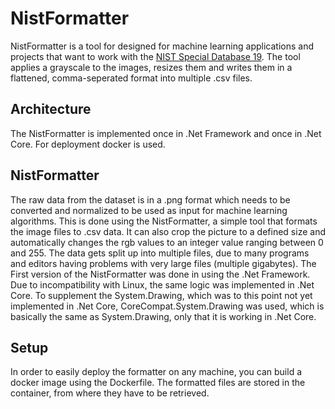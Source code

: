 # NistFormatter

NistFormatter is a tool for designed for machine learning applications and projects that want to work with the [NIST Special Database 19](https://www.nist.gov/srd/nist-special-database-19). The tool applies a grayscale to the images, resizes them and writes them in a flattened, comma-seperated format into multiple .csv files.

## Architecture
The NistFormatter is implemented once in .Net Framework and once in .Net Core. For deployment docker is used.

## NistFormatter
The raw data from the dataset is in a .png format which needs to be converted and normalized to be used as input for machine learning algorithms.
This is done using the NistFormatter, a simple tool that formats the image files to .csv data. It can also crop the picture to a defined size and automatically changes the rgb values to an integer value ranging between 0 and 255. The data gets split up into multiple files, due to many programs and editors having problems with very large files (multiple gigabytes).
The First version of the NistFormatter was done in using the .Net Framework. Due to incompatibility with Linux, the same logic was implemented in .Net Core. To supplement the System.Drawing, which was to this point not yet implemented in .Net Core, CoreCompat.System.Drawing was used, which is basically the same as System.Drawing, only that it is working in .Net Core.

## Setup
In order to easily deploy the formatter on any machine, you can build a docker image using the Dockerfile. The formatted files are stored in the container, from where they have to be retrieved.
